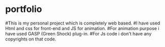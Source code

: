 # portfolio
#This is my personal project which is completely web based.
#I have used Html and css for front-end and JS for animation.
#For animation purpose i have used GASP (Green Shock) plug-in.
#For Js code i don't have any copyrights on that code.
